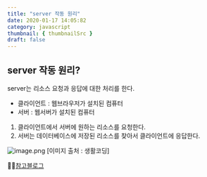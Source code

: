 ```yaml
---
title: "server 작동 원리"
date: 2020-01-17 14:05:82
category: javascript
thumbnail: { thumbnailSrc }
draft: false
---
```


## server 작동 원리?
server는 리소스 요청과 응답에 대한 처리를 한다.

- 클라이언트 : 웹브라우저가 설치된 컴퓨터
- 서버 : 웹서버가 설치된 컴퓨터

1. 클라이언트에서 서버에 원하는 리소스를 요청한다.
2. 서버는 데이터베이스에 저장된 리소스를 찾아서 클라이언트에 응답한다.

![image.png](https://images.velog.io/post-images/yhe228/eb88abf0-3924-11ea-a38d-79c434df4124/image.png)
[이미지 출처 : 생활코딩] 

👨‍🏫[참고블로그](https://opentutorials.org/course/1688/9408)
 
